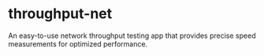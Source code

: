 # throughput-net
An easy-to-use network throughput testing app that provides precise speed measurements for optimized performance.
